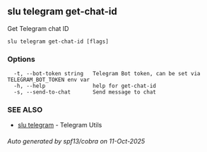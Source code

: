 ## slu telegram get-chat-id

Get Telegram chat ID

```
slu telegram get-chat-id [flags]
```

### Options

```
  -t, --bot-token string   Telegram Bot token, can be set via TELEGRAM_BOT_TOKEN env var
  -h, --help               help for get-chat-id
  -s, --send-to-chat       Send message to chat
```

### SEE ALSO

* [slu telegram](slu_telegram.md)	 - Telegram Utils

###### Auto generated by spf13/cobra on 11-Oct-2025
